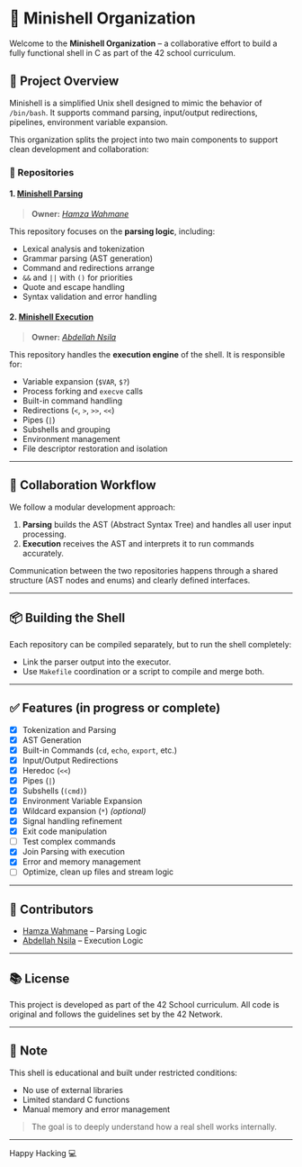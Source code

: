 # 🐚 Minishell Organization

Welcome to the **Minishell Organization** – a collaborative effort to build a fully functional shell in C as part of the 42 school curriculum.

## 🎯 Project Overview

Minishell is a simplified Unix shell designed to mimic the behavior of `/bin/bash`. It supports command parsing, input/output redirections, pipelines, environment variable expansion.

This organization splits the project into two main components to support clean development and collaboration:

### 🔧 Repositories

#### 1. [Minishell Parsing](https://github.com/your-org/minishell-parsing)
> **Owner:** _[Hamza Wahmane](https://github.com/Wahmane-Hamza)_

This repository focuses on the **parsing logic**, including:
- Lexical analysis and tokenization
- Grammar parsing (AST generation)
- Command and redirections arrange
- `&&` and `||` with `()` for priorities
- Quote and escape handling
- Syntax validation and error handling

#### 2. [Minishell Execution](https://github.com/your-org/minishell-execution)
> **Owner:** _[Abdellah Nsila](https://github.com/Abdellah-Nsila)_

This repository handles the **execution engine** of the shell. It is responsible for:
- Variable expansion (`$VAR`, `$?`)
- Process forking and `execve` calls
- Built-in command handling
- Redirections (`<`, `>`, `>>`, `<<`)
- Pipes (`|`)
- Subshells and grouping
- Environment management
- File descriptor restoration and isolation



---

## 🔗 Collaboration Workflow

We follow a modular development approach:

1. **Parsing** builds the AST (Abstract Syntax Tree) and handles all user input processing.
2. **Execution** receives the AST and interprets it to run commands accurately.

Communication between the two repositories happens through a shared structure (AST nodes and enums) and clearly defined interfaces.

---

## 📦 Building the Shell

Each repository can be compiled separately, but to run the shell completely:
- Link the parser output into the executor.
- Use `Makefile` coordination or a script to compile and merge both.

---

## ✅ Features (in progress or complete)

- [x] Tokenization and Parsing
- [x] AST Generation
- [x] Built-in Commands (`cd`, `echo`, `export`, etc.)
- [x] Input/Output Redirections
- [x] Heredoc (`<<`)
- [x] Pipes (`|`)
- [x] Subshells (`(cmd)`)
- [x] Environment Variable Expansion
- [x] Wildcard expansion (`*`) *(optional)*
- [x] Signal handling refinement
- [x] Exit code manipulation
- [ ] Test complex commands
- [x] Join Parsing with execution
- [x] Error and memory management
- [ ] Optimize, clean up files and stream logic

---

## 👥 Contributors

- [Hamza Wahmane](https://github.com/teammate-profile) – Parsing Logic
- [Abdellah Nsila](https://github.com/your-profile) – Execution Logic

---

## 📚 License

This project is developed as part of the 42 School curriculum. All code is original and follows the guidelines set by the 42 Network.

---

## 🧠 Note

This shell is educational and built under restricted conditions:
- No use of external libraries
- Limited standard C functions
- Manual memory and error management

> The goal is to deeply understand how a real shell works internally.

---

Happy Hacking 💻
